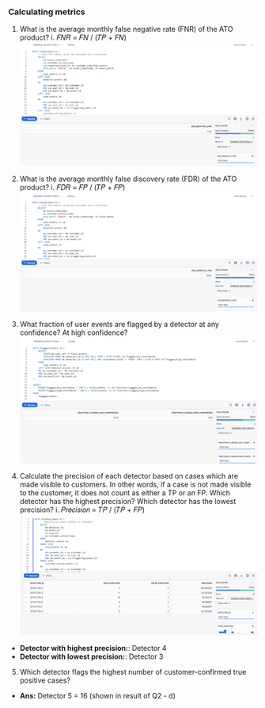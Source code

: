 ### Calculating metrics

1. What is the average monthly false negative rate (FNR) of the ATO product?
i. 𝐹𝑁𝑅 = 𝐹𝑁 / (𝑇𝑃 + 𝐹𝑁)
![alt text](image-4.png)

2. What is the average monthly false discovery rate (FDR) of the ATO product?
i. 𝐹𝐷𝑅 = 𝐹𝑃 / (𝑇𝑃 + 𝐹𝑃)
![alt text](image-5.png)

3. What fraction of user events are flagged by a detector at any confidence? At high confidence?
![alt text](image.png)

4. Calculate the precision of each detector based on cases which are made visible to customers. In other words, if a
case is not made visible to the customer, it does not count as either a TP or an FP. Which detector has the highest
precision? Which detector has the lowest precision?
i. 𝑃𝑟𝑒𝑐𝑖𝑠𝑖𝑜𝑛 = 𝑇𝑃 / (𝑇𝑃 + 𝐹𝑃)
![alt text](image-2.png)
- **Detector with highest precision:**: Detector 4
- **Detector with lowest precision:**: Detector 3

5. Which detector flags the highest number of customer-confirmed true positive cases?
- **Ans:** Detector 5 = 16 (shown in result of Q2 - d)